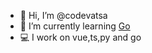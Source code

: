 - 👋 Hi, I’m @codevatsa
- 🌱 I’m currently learning [Go](https://go.dev/)
- 💻 I work on vue,ts,py and go
